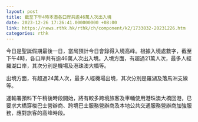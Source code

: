 ```yaml
---
layout: post
title: 截至下午4時本港各口岸共逾46萬人次出入境
date: 2023-12-26 17:26:41.000000000 +08:00
link: https://news.rthk.hk/rthk/ch/component/k2/1733832-20231226.htm
categories: rthk
---
```


今日是聖誕假期最後一日，當局預計今日會錄得入境高峰。根據入境處數字，截至下午4時，各口岸共有逾46萬人次出入境。入境方面，有超過21萬人次，最多人經羅湖口岸，其次分別是機場及港珠澳大橋等。

出境方面，有超過24萬人次，最多人經機場出境，其次分別是羅湖及落馬洲支線等。

運輸署預料下午稍後時段開始，將有較多跨境旅客及車輛使用港珠澳大橋回港，已要求大橋穿梭巴士營辦商、跨境巴士服務營辦商及本地公共交通服務營辦商加強服務，應對旅客的高峰時段。
